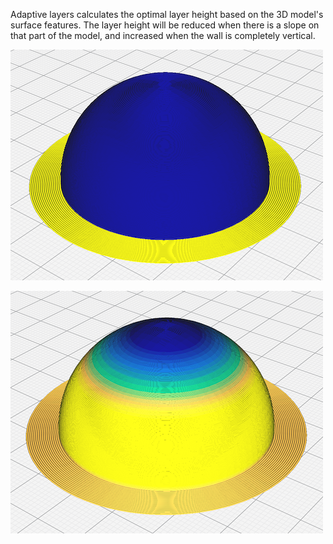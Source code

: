 Adaptive layers calculates the optimal layer height based on the 3D model's surface features.
The layer height will be reduced when there is a slope on that part of the model, and increased when the wall is completely vertical.

![A hemisphere with adaptive layers disabled (150 micron layer height).](images/adaptive_layers_disabled.png)

![A hemisphere with adaptive layers enabled (150 micron base layer height).](images/adaptive_layers_enabled.png)
